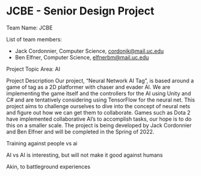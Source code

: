 # JCBE - Senior Design Project

Team Name: JCBE

List of team members: 
* Jack Cordonnier, Computer Science, cordonjk@mail.uc.edu
* Ben Elfner, Computer Science, elfnerbm@mail.uc.edu

Project Topic Area:
AI

Project Description
Our project, “Neural Network AI Tag”, is based around a game of tag as a 2D platformer with chaser and evader AI. We are implementing the game itself and the controllers for the AI using Unity and C# and are tentatively considering using TensorFlow for the neural net. This project aims to challenge ourselves to dive into the concept of neural nets and figure out how we can get them to collaborate. Games such as Dota 2 have implemented collaborative AI’s to accomplish tasks, our hope is to do this on a smaller scale. The project is being developed by Jack Cordonnier and Ben Elfner and will be completed in the Spring of 2022.

Training against people vs ai

AI vs AI is interesting, but will not make it good against humans

Akin, to battleground experiences

